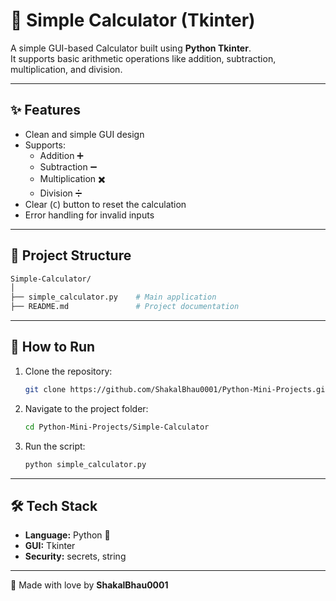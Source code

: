 # 🧮 Simple Calculator (Tkinter)

A simple GUI-based Calculator built using **Python Tkinter**.  
It supports basic arithmetic operations like addition, subtraction, multiplication, and division.  

---

## ✨ Features
- Clean and simple GUI design  
- Supports:
  - Addition ➕  
  - Subtraction ➖  
  - Multiplication ✖️  
  - Division ➗  
- Clear (`C`) button to reset the calculation  
- Error handling for invalid inputs  

---

## 📂 Project Structure

```bash
Simple-Calculator/
│
├── simple_calculator.py    # Main application
├── README.md               # Project documentation
```

---

## 🚀 How to Run

1. Clone the repository:
   ```bash
   git clone https://github.com/ShakalBhau0001/Python-Mini-Projects.git
   ```
2. Navigate to the project folder:
   ```bash
   cd Python-Mini-Projects/Simple-Calculator
   ```
3. Run the script:
   ```bash
   python simple_calculator.py
   ```

---

## 🛠️ Tech Stack

- **Language:** Python 🐍  
- **GUI:** Tkinter  
- **Security:** secrets, string  

---

💖 Made with love by **ShakalBhau0001**
